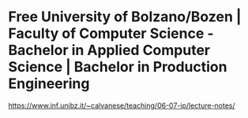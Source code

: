 # Free University of Bolzano/Bozen | Faculty of Computer Science - Bachelor in Applied Computer Science | Bachelor in Production Engineering

https://www.inf.unibz.it/~calvanese/teaching/06-07-ip/lecture-notes/
